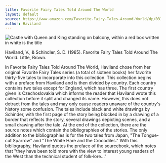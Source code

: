 ```yaml
---
title: Favorite Fairy Tales Told Around The World
layout: default
source: https://www.amazon.com/Favorite-Fairy-Tales-Around-World/dp/0316350443/ref=sr_1_1?dchild=1&keywords=Favorite+Fairy+Tales+Told+Around+The+World&qid=1619577970&s=books&sr=1-1
author: Haviland
---
```

<div class="summary left"><img src="{{"/assets/images/favorite.jpg" | relative_url}}" alt="Castle with Queen and King standing on balcony, within a red box written in white is the title">

<p>Haviland, V., & Schindler, S. D. (1985). Favorite Fairy Tales Told Around The World. Little, Brown.</p>

<p>In Favorite Fairy Tales Told Around The World, Haviland chose from her original Favorite Fairy Tales series (a total of sixteen books) her favorite thirty-five tales to incorporate into this collection. This collection begins with a preface from Haviland and is then divided by country. Each country contains two tales except for England, which has three. The first country given is Czechoslovakia which informs the reader that Haviland wrote this collection before it split and changed its name. However, this does not detract from the tales and may only cause readers unaware of the country's history some confusion. The tales include black and white drawings by Schinder, with the first page of the story being blocked in by a drawing of a border that reflects the story, several drawings depicting scenes, and a small drawing after the tale. At the end of the collection, there are the source notes which contain the bibliographies of the stories. The only addition to the bibliographies is for the two tales from Japan, "The Tongue-cut Sparrow" and "The White Hare and the Crocodiles." With this bibliography, Haviland quotes the preface of the sourcebook, which notes that "they have been told more with the view to interest young readers of the West than the technical student of folk-lore…"</p>
</div>
